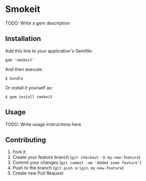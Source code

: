 # Smokeit

TODO: Write a gem description

## Installation

Add this line to your application's Gemfile:

    gem 'smokeit'

And then execute:

    $ bundle

Or install it yourself as:

    $ gem install smokeit

## Usage

TODO: Write usage instructions here

## Contributing

1. Fork it
2. Create your feature branch (`git checkout -b my-new-feature`)
3. Commit your changes (`git commit -am 'Added some feature'`)
4. Push to the branch (`git push origin my-new-feature`)
5. Create new Pull Request
